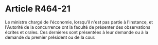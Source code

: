# Article R464-21

Le ministre chargé de l'économie, lorsqu'il n'est pas partie à l'instance, et l'Autorité de la concurrence ont la faculté de présenter des observations écrites et orales. Ces dernières sont présentées à leur demande ou à la demande du premier président ou de la cour.
